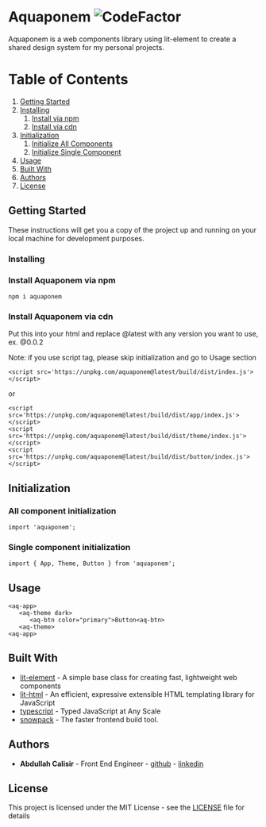 # Aquaponem ![CodeFactor](https://www.codefactor.io/repository/github/abdullahcalisir12/aquaponem/badge?s=42676a78b4b0376a53e5dcf314224ccf94cc4b2a)

Aquaponem is a web components library using lit-element to create a shared design system for my personal projects.

# Table of Contents

1. [Getting Started](#getting-started)
2. [Installing](#installing)
   1. [Install via npm](#install-aquaponem-via-npm)
   2. [Install via cdn](#install-aquaponem-via-cdn)
3. [Initialization](#initialization)
   1. [Initialize All Components](#all-component-initialization)
   2. [Initialize Single Component](#single-component-initialization)
4. [Usage](#usage)
5. [Built With](#built-with)
6. [Authors](#authors)
7. [License](#license)

## Getting Started

These instructions will get you a copy of the project up and running on your local machine for development purposes.

### Installing

### Install Aquaponem via npm

```
npm i aquaponem
```

### Install Aquaponem via cdn

Put this into your html and replace @latest with any version you want to use, ex. @0.0.2

Note: if you use script tag, please skip initialization and go to Usage section

```
<script src='https://unpkg.com/aquaponem@latest/build/dist/index.js'></script>
```

or

```
<script src='https://unpkg.com/aquaponem@latest/build/dist/app/index.js'></script>
<script src='https://unpkg.com/aquaponem@latest/build/dist/theme/index.js'></script>
<script src='https://unpkg.com/aquaponem@latest/build/dist/button/index.js'></script>
```

## Initialization

### All component initialization

```
import 'aquaponem';
```

### Single component initialization

```
import { App, Theme, Button } from 'aquaponem';
```

## Usage

```
<aq-app>
   <aq-theme dark>
      <aq-btn color="primary">Button<aq-btn>
   <aq-theme>
<aq-app>
```

## Built With

- [lit-element](https://lit-element.polymer-project.org/) - A simple base class for creating fast, lightweight web components
- [lit-html](https://lit-html.polymer-project.org/) - An efficient, expressive extensible HTML templating library for JavaScript
- [typescript](https://www.typescriptlang.org/) - Typed JavaScript at Any Scale
- [snowpack](https://www.snowpack.dev/) - The faster frontend build tool.

## Authors

- **Abdullah Calisir** - Front End Engineer - [github](https://github.com/abdullahcalisir12) - [linkedin](https://www.linkedin.com/in/abdullahcalisir12/)

## License

This project is licensed under the MIT License - see the [LICENSE](LICENSE) file for details
